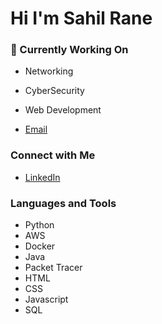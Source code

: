 # Hi  I'm Sahil Rane

### 🔭 Currently Working On
- Networking
- CyberSecurity
- Web Development

- [Email](mailto:githubspam07@gmail.com)

### Connect with Me
- [LinkedIn](https://www.linkedin.com/in/sahil-rane-75a826286/) 
### Languages and Tools
- Python
- AWS
- Docker
- Java
- Packet Tracer
- HTML
- CSS
- Javascript
- SQL

